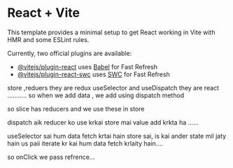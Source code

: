 # React + Vite

This template provides a minimal setup to get React working in Vite with HMR and some ESLint rules.

Currently, two official plugins are available:

- [@vitejs/plugin-react](https://github.com/vitejs/vite-plugin-react/blob/main/packages/plugin-react/README.md) uses [Babel](https://babeljs.io/) for Fast Refresh
- [@vitejs/plugin-react-swc](https://github.com/vitejs/vite-plugin-react-swc) uses [SWC](https://swc.rs/) for Fast Refresh



store ,reduers they are redux
useSelector and useDispatch they are react ...........
so when we add data , we add using dispatch method

so slice has reducers and we use these in store

dispatch aik reducer ko use krkai store mai value add krkta ha ......

useSelector sai hum data fetch krtai hain store sai, is kai ander state mil jaty hain us paii iterate kr kai hum data fetch
krlaity hain....

so onClick we pass refrence...